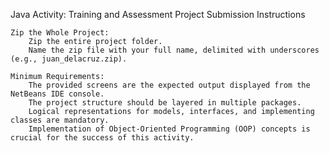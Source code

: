 Java Activity: Training and Assessment
Project Submission Instructions

    Zip the Whole Project:
        Zip the entire project folder.
        Name the zip file with your full name, delimited with underscores (e.g., juan_delacruz.zip).

    Minimum Requirements:
        The provided screens are the expected output displayed from the NetBeans IDE console.
        The project structure should be layered in multiple packages.
        Logical representations for models, interfaces, and implementing classes are mandatory.
        Implementation of Object-Oriented Programming (OOP) concepts is crucial for the success of this activity.
